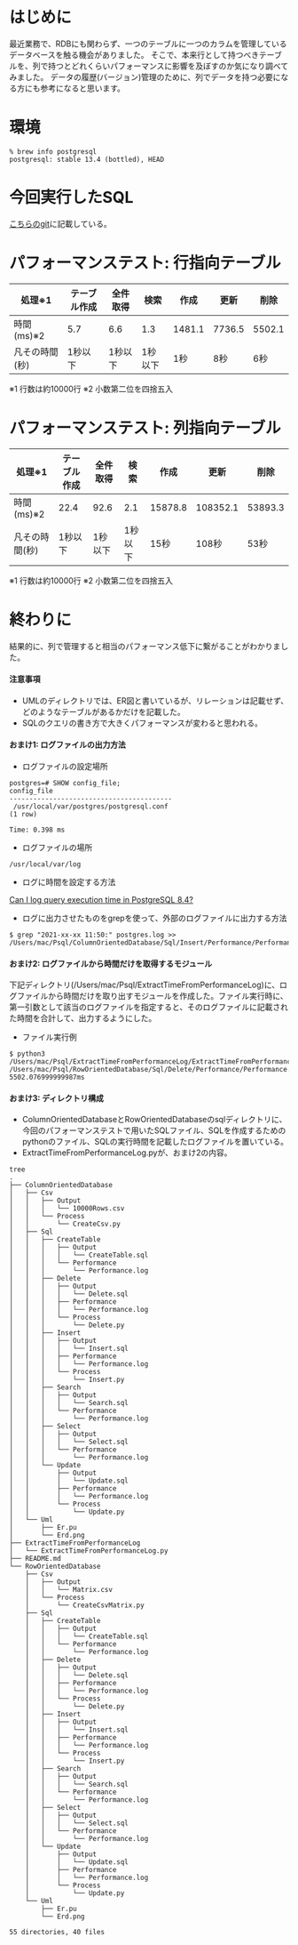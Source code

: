 # はじめに

最近業務で、RDBにも関わらず、一つのテーブルに一つのカラムを管理しているデータベースを触る機会がありました。
そこで、本来行として持つべきテーブルを、列で持つとどれくらいパフォーマンスに影響を及ぼすのか気になり調べてみました。
データの履歴(バージョン)管理のために、列でデータを持つ必要になる方にも参考になると思います。

# 環境

```
% brew info postgresql
postgresql: stable 13.4 (bottled), HEAD
```

# 今回実行したSQL

[こちらのgit](https://github.com/Ken3-4649/column-oriented-db-vs-row-oriented-db)に記載している。

# パフォーマンステスト: 行指向テーブル

| 処理※1 | テーブル作成 | 全件取得 | 検索 | 作成 | 更新 | 削除 |
| ---- | ---- | ---- | ---- | ---- | ---- | ---- |
| 時間(ms)※2 | 5.7 | 6.6 | 1.3 | 1481.1 | 7736.5 | 5502.1 |
| 凡その時間(秒) | 1秒以下 | 1秒以下 | 1秒以下 | 1秒 | 8秒 | 6秒 |

※1 行数は約10000行
※2 小数第二位を四捨五入

# パフォーマンステスト: 列指向テーブル

| 処理※1 | テーブル作成 | 全件取得 | 検索 | 作成 | 更新 | 削除 |
| ---- | ---- | ---- | ---- | ---- | ---- | ---- |
| 時間(ms)※2 | 22.4 | 92.6 | 2.1 | 15878.8 | 108352.1 | 53893.3 |
| 凡その時間(秒) | 1秒以下 | 1秒以下 | 1秒以下 | 15秒 | 108秒 | 53秒 |

※1 行数は約10000行
※2 小数第二位を四捨五入


# 終わりに

結果的に、列で管理すると相当のパフォーマンス低下に繋がることがわかりました。

#### 注意事項

- UMLのディレクトリでは、ER図と書いているが、リレーションは記載せず、どのようなテーブルがあるかだけを記載した。
- SQLのクエリの書き方で大きくパフォーマンスが変わると思われる。

#### おまけ1: ログファイルの出力方法

- ログファイルの設定場所
```
postgres=# SHOW config_file;
config_file               
-----------------------------------------
 /usr/local/var/postgres/postgresql.conf
(1 row)

Time: 0.398 ms
```

- ログファイルの場所
```
/usr/local/var/log
```

- ログに時間を設定する方法

[Can I log query execution time in PostgreSQL 8.4?](https://stackoverflow.com/questions/12670745/can-i-log-query-execution-time-in-postgresql-8-4)

- ログに出力させたものをgrepを使って、外部のログファイルに出力する方法

```
$ grep "2021-xx-xx 11:50:" postgres.log >> /Users/mac/Psql/ColumnOrientedDatabase/Sql/Insert/Performance/Performance.log
```

#### おまけ2: ログファイルから時間だけを取得するモジュール

下記ディレクトリ(/Users/mac/Psql/ExtractTimeFromPerformanceLog)に、ログファイルから時間だけを取り出すモジュールを作成した。ファイル実行時に、第一引数として該当のログファイルを指定すると、そのログファイルに記載された時間を合計して、出力するようにした。

- ファイル実行例
```
$ python3 /Users/mac/Psql/ExtractTimeFromPerformanceLog/ExtractTimeFromPerformanceLog.py /Users/mac/Psql/RowOrientedDatabase/Sql/Delete/Performance/Performance.log
5502.076999999987ms
```

#### おまけ3: ディレクトリ構成

- ColumnOrientedDatabaseとRowOrientedDatabaseのsqlディレクトリに、今回のパフォーマンステストで用いたSQLファイル、SQLを作成するためのpythonのファイル、SQLの実行時間を記載したログファイルを置いている。
- ExtractTimeFromPerformanceLog.pyが、おまけ2の内容。

```
tree
.
├── ColumnOrientedDatabase
│   ├── Csv
│   │   ├── Output
│   │   │   └── 10000Rows.csv
│   │   └── Process
│   │       └── CreateCsv.py
│   ├── Sql
│   │   ├── CreateTable
│   │   │   ├── Output
│   │   │   │   └── CreateTable.sql
│   │   │   └── Performance
│   │   │       └── Performance.log
│   │   ├── Delete
│   │   │   ├── Output
│   │   │   │   └── Delete.sql
│   │   │   ├── Performance
│   │   │   │   └── Performance.log
│   │   │   └── Process
│   │   │       └── Delete.py
│   │   ├── Insert
│   │   │   ├── Output
│   │   │   │   └── Insert.sql
│   │   │   ├── Performance
│   │   │   │   └── Performance.log
│   │   │   └── Process
│   │   │       └── Insert.py
│   │   ├── Search
│   │   │   ├── Output
│   │   │   │   └── Search.sql
│   │   │   └── Performance
│   │   │       └── Performance.log
│   │   ├── Select
│   │   │   ├── Output
│   │   │   │   └── Select.sql
│   │   │   └── Performance
│   │   │       └── Performance.log
│   │   └── Update
│   │       ├── Output
│   │       │   └── Update.sql
│   │       ├── Performance
│   │       │   └── Performance.log
│   │       └── Process
│   │           └── Update.py
│   └── Uml
│       ├── Er.pu
│       └── Erd.png
├── ExtractTimeFromPerformanceLog
│   └── ExtractTimeFromPerformanceLog.py
├── README.md
└── RowOrientedDatabase
    ├── Csv
    │   ├── Output
    │   │   └── Matrix.csv
    │   └── Process
    │       └── CreateCsvMatrix.py
    ├── Sql
    │   ├── CreateTable
    │   │   ├── Output
    │   │   │   └── CreateTable.sql
    │   │   └── Performance
    │   │       └── Performance.log
    │   ├── Delete
    │   │   ├── Output
    │   │   │   └── Delete.sql
    │   │   ├── Performance
    │   │   │   └── Performance.log
    │   │   └── Process
    │   │       └── Delete.py
    │   ├── Insert
    │   │   ├── Output
    │   │   │   └── Insert.sql
    │   │   ├── Performance
    │   │   │   └── Performance.log
    │   │   └── Process
    │   │       └── Insert.py
    │   ├── Search
    │   │   ├── Output
    │   │   │   └── Search.sql
    │   │   └── Performance
    │   │       └── Performance.log
    │   ├── Select
    │   │   ├── Output
    │   │   │   └── Select.sql
    │   │   └── Performance
    │   │       └── Performance.log
    │   └── Update
    │       ├── Output
    │       │   └── Update.sql
    │       ├── Performance
    │       │   └── Performance.log
    │       └── Process
    │           └── Update.py
    └── Uml
        ├── Er.pu
        └── Erd.png

55 directories, 40 files
```
